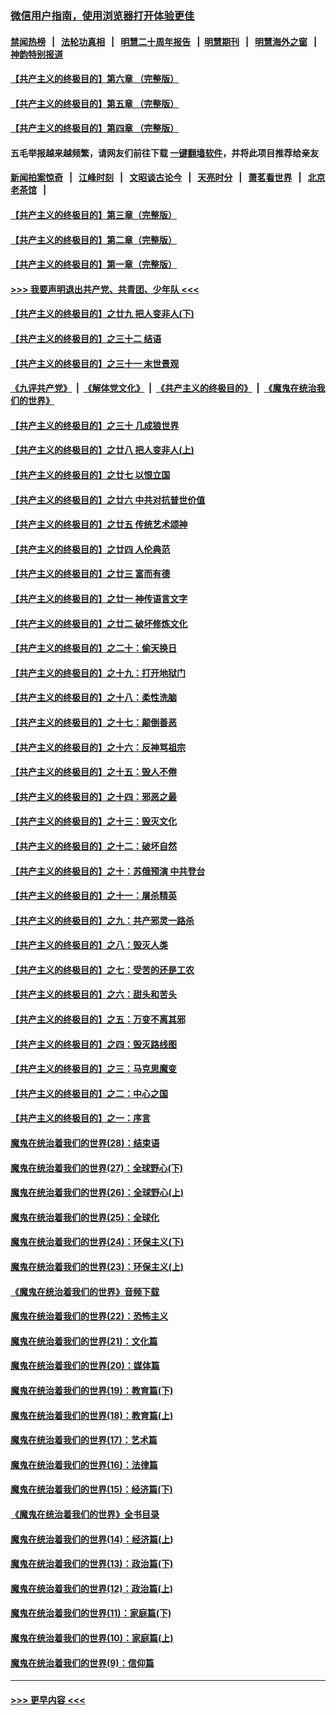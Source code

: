 ### [微信用户指南，使用浏览器打开体验更佳](https://github.com/gfw-breaker/banned-news1/blob/master/indexes/wechat-guide.md?t=0)
#### [禁闻热榜](热点新闻.md?t=0)  &nbsp;&nbsp;|&nbsp;&nbsp; [法轮功真相](https://github.com/gfw-breaker/truth/blob/master/README.md?t=0) &nbsp;&nbsp;|&nbsp;&nbsp; [明慧二十周年报告](https://github.com/gfw-breaker/mh-reports/blob/master/README.md?t=0) &nbsp;&nbsp;|&nbsp;&nbsp;[明慧期刊](https://github.com/gfw-breaker/mh-qikan) &nbsp;&nbsp;|&nbsp;&nbsp; [明慧海外之窗](https://github.com/gfw-breaker/mh-news/blob/master/README.md?t=0) &nbsp;&nbsp;|&nbsp;&nbsp; [神韵特别报道](https://github.com/gfw-breaker/mh-news/blob/master/shenyun.md?t=0)
#### [【共产主义的终极目的】第六章 （完整版）](../pages/nsc422/n11428913.md?t=02100555) 
#### [【共产主义的终极目的】第五章 （完整版）](../pages/nsc422/n11428912.md?t=02100555) 
#### [【共产主义的终极目的】第四章 （完整版）](../pages/nsc422/n11428907.md?t=02100555) 
#### 五毛举报越来越频繁，请网友们前往下载 [一键翻墙软件](https://github.com/gfw-breaker/ssr-accounts)，并将此项目推荐给亲友
#### [新闻拍案惊奇](https://github.com/gfw-breaker/banned-news1/blob/master/pages/link4.md) &nbsp;&nbsp;|&nbsp;&nbsp; [江峰时刻](https://github.com/gfw-breaker/banned-news1/blob/master/pages/link4.md) &nbsp;&nbsp;|&nbsp;&nbsp; [文昭谈古论今](https://github.com/gfw-breaker/banned-news1/blob/master/pages/link4.md) &nbsp;&nbsp;|&nbsp;&nbsp; [天亮时分](https://github.com/gfw-breaker/banned-news1/blob/master/pages/link4.md) &nbsp;&nbsp;|&nbsp;&nbsp; [萧茗看世界](https://github.com/gfw-breaker/banned-news1/blob/master/pages/link4.md) &nbsp;&nbsp;|&nbsp;&nbsp; [北京老茶馆](https://github.com/gfw-breaker/banned-news1/blob/master/pages/link4.md) &nbsp;&nbsp;|&nbsp;&nbsp; 
#### [【共产主义的终极目的】第三章（完整版）](../pages/nsc422/n11428848.md?t=02100555) 
#### [【共产主义的终极目的】第二章（完整版）](../pages/nsc422/n11428831.md?t=02100555) 
#### [【共产主义的终极目的】第一章（完整版）](../pages/nsc422/n11417651.md?t=02100555) 
#### [>>> 我要声明退出共产党、共青团、少年队 <<<](https://github.com/begood0513/goodnews/blob/master/quit/letter.md) 
#### [【共产主义的终极目的】之廿九 把人变非人(下)](../pages/nsc422/n11344140.md?t=02100555) 
#### [【共产主义的终极目的】之三十二 结语](../pages/nsc422/n11360535.md?t=02100555) 
#### [【共产主义的终极目的】之三十一 末世景观](../pages/nsc422/n11351129.md?t=02100555) 
#### [《九评共产党》](https://github.com/begood0513/9ping.md/blob/master/README.md) &nbsp;|&nbsp; [《解体党文化》](../../../../jtdwh.md/blob/master/README.md)  &nbsp;|&nbsp; [《共产主义的终极目的》](../../../../gczydzjmd.md/blob/master/README.md) &nbsp;|&nbsp; [《魔鬼在统治我们的世界》](../../../../mgztzwmdsj.md/blob/master/README.md) 
#### [【共产主义的终极目的】之三十 几成狼世界](../pages/nsc422/n11348280.md?t=02100555) 
#### [【共产主义的终极目的】之廿八 把人变非人(上)](../pages/nsc422/n11340492.md?t=02100555) 
#### [【共产主义的终极目的】之廿七 以恨立国](../pages/nsc422/n11336944.md?t=02100555) 
#### [【共产主义的终极目的】之廿六 中共对抗普世价值](../pages/nsc422/n11324785.md?t=02100555) 
#### [【共产主义的终极目的】之廿五 传统艺术颂神](../pages/nsc422/n11296396.md?t=02100555) 
#### [【共产主义的终极目的】之廿四 人伦典范](../pages/nsc422/n11296397.md?t=02100555) 
#### [【共产主义的终极目的】之廿三 富而有德](../pages/nsc422/n11283598.md?t=02100555) 
#### [【共产主义的终极目的】之廿一 神传语言文字](../pages/nsc422/n11263265.md?t=02100555) 
#### [【共产主义的终极目的】之廿二 破坏修炼文化](../pages/nsc422/n11245728.md?t=02100555) 
#### [【共产主义的终极目的】之二十：偷天换日](../pages/nsc422/n11238846.md?t=02100555) 
#### [【共产主义的终极目的】之十九：打开地狱门](../pages/nsc422/n11206376.md?t=02100555) 
#### [【共产主义的终极目的】之十八：柔性洗脑](../pages/nsc422/n11199994.md?t=02100555) 
#### [【共产主义的终极目的】之十七：颠倒善恶](../pages/nsc422/n11179782.md?t=02100555) 
#### [【共产主义的终极目的】之十六：反神骂祖宗](../pages/nsc422/n11166798.md?t=02100555) 
#### [【共产主义的终极目的】之十五：毁人不倦](../pages/nsc422/n11166792.md?t=02100555) 
#### [【共产主义的终极目的】之十四：邪恶之最](../pages/nsc422/n11150249.md?t=02100555) 
#### [【共产主义的终极目的】之十三：毁灭文化](../pages/nsc422/n11135227.md?t=02100555) 
#### [【共产主义的终极目的】之十二：破坏自然](../pages/nsc422/n11135214.md?t=02100555) 
#### [【共产主义的终极目的】之十：苏俄预演 中共登台](../pages/nsc422/n11118424.md?t=02100555) 
#### [【共产主义的终极目的】之十一：屠杀精英](../pages/nsc422/n11118442.md?t=02100555) 
#### [【共产主义的终极目的】之九：共产邪灵一路杀](../pages/nsc422/n11114139.md?t=02100555) 
#### [【共产主义的终极目的】之八：毁灭人类](../pages/nsc422/n11108503.md?t=02100555) 
#### [【共产主义的终极目的】之七：受苦的还是工农](../pages/nsc422/n11101809.md?t=02100555) 
#### [【共产主义的终极目的】之六：甜头和苦头](../pages/nsc422/n11096971.md?t=02100555) 
#### [【共产主义的终极目的】之五：万变不离其邪](../pages/nsc422/n11091285.md?t=02100555) 
#### [【共产主义的终极目的】之四：毁灭路线图](../pages/nsc422/n11086284.md?t=02100555) 
#### [【共产主义的终极目的】之三：马克思魔变](../pages/nsc422/n11061941.md?t=02100555) 
#### [【共产主义的终极目的】之二：中心之国](../pages/nsc422/n11047728.md?t=02100555) 
#### [【共产主义的终极目的】之一：序言](../pages/nsc422/n11086077.md?t=02100555) 
#### [魔鬼在统治着我们的世界(28)：结束语](../pages/nsc422/n10936246.md?t=02100555) 
#### [魔鬼在统治着我们的世界(27)：全球野心(下)](../pages/nsc422/n10928319.md?t=02100555) 
#### [魔鬼在统治着我们的世界(26)：全球野心(上)](../pages/nsc422/n10900318.md?t=02100555) 
#### [魔鬼在统治着我们的世界(25)：全球化](../pages/nsc422/n10788205.md?t=02100555) 
#### [魔鬼在统治着我们的世界(24)：环保主义(下)](../pages/nsc422/n10695307.md?t=02100555) 
#### [魔鬼在统治着我们的世界(23)：环保主义(上)](../pages/nsc422/n10688613.md?t=02100555) 
#### [《魔鬼在统治着我们的世界》音频下载](../pages/nsc422/n10635553.md?t=02100555) 
#### [魔鬼在统治着我们的世界(22)：恐怖主义](../pages/nsc422/n10614727.md?t=02100555) 
#### [魔鬼在统治着我们的世界(21)：文化篇](../pages/nsc422/n10597706.md?t=02100555) 
#### [魔鬼在统治着我们的世界(20)：媒体篇](../pages/nsc422/n10586579.md?t=02100555) 
#### [魔鬼在统治着我们的世界(19)：教育篇(下)](../pages/nsc422/n10564808.md?t=02100555) 
#### [魔鬼在统治着我们的世界(18)：教育篇(上)](../pages/nsc422/n10526970.md?t=02100555) 
#### [魔鬼在统治着我们的世界(17)：艺术篇](../pages/nsc422/n10499093.md?t=02100555) 
#### [魔鬼在统治着我们的世界(16)：法律篇](../pages/nsc422/n10485969.md?t=02100555) 
#### [魔鬼在统治着我们的世界(15)：经济篇(下)](../pages/nsc422/n10469975.md?t=02100555) 
#### [《魔鬼在统治着我们的世界》全书目录](../pages/nsc422/n10464261.md?t=02100555) 
#### [魔鬼在统治着我们的世界(14)：经济篇(上)](../pages/nsc422/n10457370.md?t=02100555) 
#### [魔鬼在统治着我们的世界(13)：政治篇(下)](../pages/nsc422/n10448270.md?t=02100555) 
#### [魔鬼在统治着我们的世界(12)：政治篇(上)](../pages/nsc422/n10444576.md?t=02100555) 
#### [魔鬼在统治着我们的世界(11)：家庭篇(下)](../pages/nsc422/n10440961.md?t=02100555) 
#### [魔鬼在统治着我们的世界(10)：家庭篇(上)](../pages/nsc422/n10435448.md?t=02100555) 
#### [魔鬼在统治着我们的世界(9)：信仰篇](../pages/nsc422/n10432159.md?t=02100555) 

----
#### [ >>> 更早内容 <<< ](../indexes/nsc422-earlier.md)
